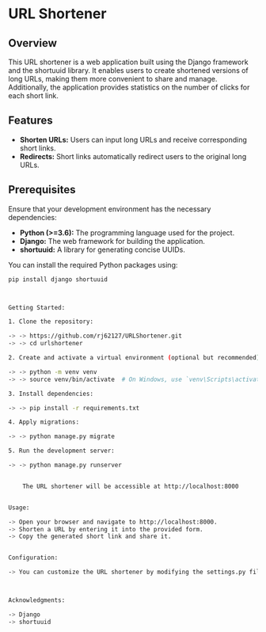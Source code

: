 # URL Shortener

## Overview

This URL shortener is a web application built using the Django framework and the shortuuid library. It enables users to create shortened versions of long URLs, making them more convenient to share and manage. Additionally, the application provides statistics on the number of clicks for each short link.

## Features

- **Shorten URLs:** Users can input long URLs and receive corresponding short links.
- **Redirects:** Short links automatically redirect users to the original long URLs.


## Prerequisites

Ensure that your development environment has the necessary dependencies:

- **Python (>=3.6):** The programming language used for the project.
- **Django:** The web framework for building the application.
- **shortuuid:** A library for generating concise UUIDs.

You can install the required Python packages using:

```bash
pip install django shortuuid



Getting Started:

1. Clone the repository:

-> -> https://github.com/rj62127/URLShortener.git
-> -> cd urlshortener

2. Create and activate a virtual environment (optional but recommended):

-> -> python -m venv venv
-> -> source venv/bin/activate  # On Windows, use `venv\Scripts\activate`

3. Install dependencies:

-> -> pip install -r requirements.txt

4. Apply migrations:

-> -> python manage.py migrate

5. Run the development server:

-> -> python manage.py runserver


    The URL shortener will be accessible at http://localhost:8000


Usage:

-> Open your browser and navigate to http://localhost:8000.
-> Shorten a URL by entering it into the provided form.
-> Copy the generated short link and share it.


Configuration:

-> You can customize the URL shortener by modifying the settings.py file in the 'shortener' app.



Acknowledgments:

-> Django
-> shortuuid





